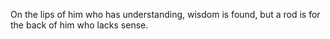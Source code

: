 On the lips of him who has understanding, wisdom is found, but a rod is for the back of him who lacks sense.
